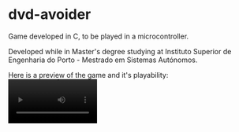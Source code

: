 # dvd-avoider

Game developed in C, to be played in a microcontroller.

Developed while in Master's degree studying at Instituto Superior de Engenharia do Porto - Mestrado em Sistemas Autónomos.

Here is a preview of the game and it's playability:
<video src=https://github.com/konsoul158/dvd-avoider/assets/78017741/a7def69f-4362-40b3-a953-633538ef6a7d width=180/>
